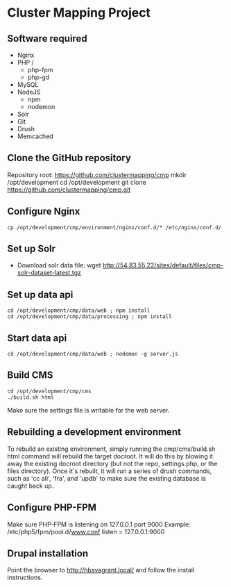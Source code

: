 # Cluster Mapping Project

## Software required
* Nginx
* PHP /
    * php-fpm
    * php-gd
* MySQL
* NodeJS
    * npm
    * nodemon
* Solr
* Git
* Drush
* Memcached

## Clone the GitHub repository 
Repository root: https://github.com/clustermapping/cmp
    mkdir /opt/development
    cd /opt/development
    git clone https://github.com/clustermapping/cmp.git

## Configure Nginx
    cp /opt/development/cmp/environment/nginx/conf.d/* /etc/nginx/conf.d/

## Set up Solr
* Download solr data file:
    wget http://54.83.55.22/sites/default/files/cmp-solr-dataset-latest.tgz

## Set up data api
    cd /opt/development/cmp/data/web ; npm install
    cd /opt/development/cmp/data/processing ; npm install

## Start data api
    cd /opt/development/cmp/data/web ; nodemon -g server.js

## Build CMS 
    cd /opt/development/cmp/cms
    ./build.sh html
Make sure the settings file is writable for the web server.

## Rebuilding a development environment
To rebuild an existing environment, simply running the cmp/cms/build.sh html command will rebuild the target docroot. It will do this by blowing it away the existing docroot directory (but not the repo, settings.php, or the files directory). Once it's rebuilt, it will run a series of drush commands, such as 'cc all', 'fra', and 'updb' to make sure the existing database is caught back up.


## Configure PHP-FPM
Make sure PHP-FPM is listening on 127.0.0.1 port 9000
    Example: /etc/php5/fpm/pool.d/www.conf
        listen = 127.0.0.1:9000

## Drupal installation
Point the browser to http://hbsvagrant.local/ and follow the install instructions.
